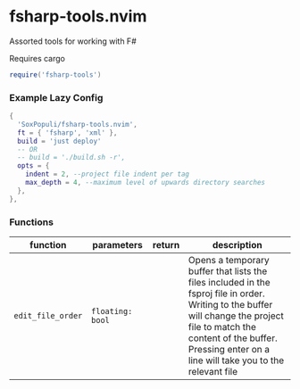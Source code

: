 # fsharp-tools.nvim
Assorted tools for working with F#

Requires cargo

```lua
require('fsharp-tools')
```

### Example Lazy Config
```lua
{
  'SoxPopuli/fsharp-tools.nvim',
  ft = { 'fsharp', 'xml' },
  build = 'just deploy'
  -- OR
  -- build = './build.sh -r',
  opts = {
    indent = 2, --project file indent per tag
    max_depth = 4, --maximum level of upwards directory searches
  },
},

```

### Functions

| function | parameters | return | description |
| --- | --- | --- | --- |
| `edit_file_order` | `floating: bool` |  | Opens a temporary buffer that lists the files included in the fsproj file in order.<br>Writing to the buffer will change the project file to match the content of the buffer.<br>Pressing enter on a line will take you to the relevant file|
